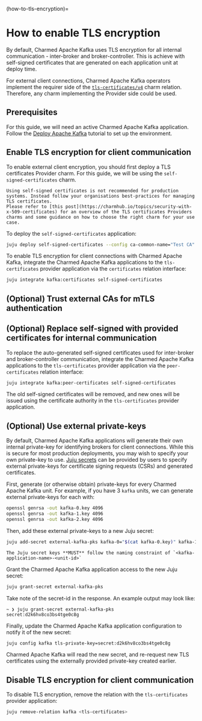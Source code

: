 (how-to-tls-encryption)=
# How to enable TLS encryption

By default, Charmed Apache Kafka uses TLS encryption for all internal communication - inter-broker and broker-controller. This is achieve with self-signed certificates that are generated on each application unit at deploy time.

For external client connections, Charmed Apache Kafka operators implement the requirer side of the [`tls-certificates/v4`](https://github.com/canonical/tls-certificates-interface/blob/main/lib/charms/tls_certificates_interface/v4/tls_certificates.py) charm relation. Therefore, any charm implementing the Provider side could be used.

## Prerequisites

For this guide, we will need an active Charmed Apache Kafka application. Follow the [Deploy Apache Kafka](tutorial-deploy) tutorial to set up the environment.

## Enable TLS encryption for client communication

To enable external client encryption, you should first deploy a TLS certificates Provider charm. For this guide, we will be using the `self-signed-certificates` charm.

```{warning}
Using self-signed certificates is not recommended for production systems. Instead follow your organisations best-practices for managing TLS certificates.
Please refer to [this post](https://charmhub.io/topics/security-with-x-509-certificates) for an overview of the TLS certificates Providers charms and some guidance on how to choose the right charm for your use case. 
```

To deploy the `self-signed-certificates` application:

```bash
juju deploy self-signed-certificates --config ca-common-name="Test CA"
```

To enable TLS encryption for client connections with Charmed Apache Kafka, integrate the Charmed Apache Kafka applications to the `tls-certificates` provider application via the `certificates` relation interface:

```bash
juju integrate kafka:certificates self-signed-certificates
```

## (Optional) Trust external CAs for mTLS authentication

<!-- TODO: link to some mtls doc? Maybe rebase first -->
<!-- TODO: add detail here -->

## (Optional) Replace self-signed with provided certificates for internal communication

To replace the auto-generated self-signed certificates used for inter-broker and broker-controller communication, integrate the Charmed Apache Kafka applications to the `tls-certificates` provider application via the `peer-certificates` relation interface:

```bash
juju integrate kafka:peer-certificates self-signed-certificates
```

The old self-signed certificates will be removed, and new ones will be issued using the certificate authority in the `tls-certificates` provider application.

## (Optional) Use external private-keys

By default, Charmed Apache Kafka applications will generate their own internal private-key for identifying brokers for client connections. While this is secure for most production deployments, you may wish to specify your own private-key to use. [Juju secrets](https://documentation.ubuntu.com/juju/3.6/reference/secret/) can be provided by users to specify external private-keys for certificate signing requests (CSRs) and generated certificates.

First, generate (or otherwise obtain) private-keys for every Charmed Apache Kafka unit. For example, if you have 3 `kafka` units, we can generate external private-keys for each with:

```bash
openssl genrsa -out kafka-0.key 4096
openssl genrsa -out kafka-1.key 4096
openssl genrsa -out kafka-2.key 4096
```

Then, add these external private-keys to a new Juju secret:

```bash
juju add-secret external-kafka-pks kafka-0="$(cat kafka-0.key)" kafka-1="$(cat kafka-1.key)" kafka-2="$(cat kafka-2.key)"
```

```{note}
The Juju secret keys **MUST** follow the naming constraint of `<kafka-application-name>-<unit-id>`
```

Grant the Charmed Apache Kafka application access to the new Juju secret:

```bash
juju grant-secret external-kafka-pks
```

Take note of the secret-id in the response. An example output may look like:

```console
~ ❯ juju grant-secret external-kafka-pks
secret:d2k6hv8co3bs4tge0c8g
```

Finally, update the Charmed Apache Kafka application configuration to notify it of the new secret:

```bash
juju config kafka tls-private-key=secret:d2k6hv8co3bs4tge0c8g
```

Charmed Apache Kafka will read the new secret, and re-request new TLS certificates using the externally provided private-key created earlier.

## Disable TLS encryption for client communication

To disable TLS encryption, remove the relation with the `tls-certificates` provider application:

```bash
juju remove-relation kafka <tls-certificates>
```

